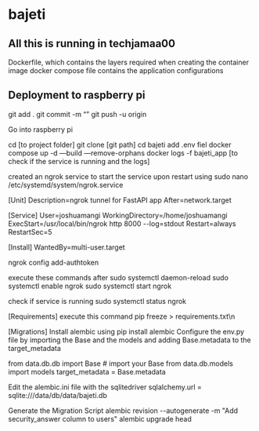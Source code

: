 # bajeti

## All this is running in techjamaa00

Dockerfile, which contains the layers required when creating the container image
docker compose file contains the application configurations

## Deployment to raspberry pi

git add .
git commit -m “”
git push -u origin

Go into raspberry pi

cd [to project folder]
git clone [git path]
cd bajeti
add .env fiel
docker compose up -d —build —remove-orphans
docker  logs -f bajeti_app [to check if the service is running and the logs]

created an ngrok service to start the service upon restart using
sudo nano /etc/systemd/system/ngrok.service

[Unit]
Description=ngrok tunnel for FastAPI app
After=network.target

[Service]
User=joshuamangi
WorkingDirectory=/home/joshuamangi
ExecStart=/usr/local/bin/ngrok http 8000 --log=stdout
Restart=always
RestartSec=5

[Install]
WantedBy=multi-user.target

ngrok config add-authtoken <your-ngrok-auth-token>

execute these commands after
sudo systemctl daemon-reload
sudo systemctl enable ngrok
sudo systemctl start ngrok

check if service is running sudo systemctl status ngrok

[Requirements]
execute this command
pip freeze > requirements.txt\n

[Migrations]
Install alembic using pip install alembic
Configure the env.py file by importing the Base and the models and adding Base.metadata to the target_metadata

from data.db.db import Base  # import your Base
from data.db.models import models
target_metadata = Base.metadata

Edit the alembic.ini file with the sqlitedriver
sqlalchemy.url = sqlite:///data/db/data/bajeti.db

Generate the Migration Script
alembic revision --autogenerate -m "Add security_answer column to users"
alembic upgrade head
